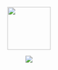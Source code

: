 <p align="center">
  <img src="https://fapcicle.carrd.co/assets/images/image01.gif?v66293077371951" height="100"/>
</p>
<p align="center">
  <a href="https://github.com/anuraghazra/convoychat">
    <img src="https://github-readme-stats.vercel.app/api?username=lenk&show_icons=true&theme=radical" />
  </a>
</p>
